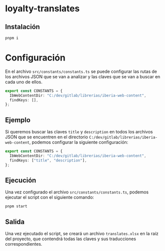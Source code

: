 # loyalty-translates

## Instalación

```bash
pnpm i
```

# Configuración

En el archivo `src/constants/constants.ts` se puede configurar las rutas de los archivos JSON que se van a analizar y las claves que se van a buscar en cada uno de ellos.

```typescript
export const CONSTANTS = {
  IbWebContentDir: "C:/dev/gitlab/librerias/iberia-web-content",
  findKeys: [],
};
```

## Ejemplo

Si queremos buscar las claves `title` y `description` en todos los archivos JSON que se encuentren en el directorio `C:/dev/gitlab/librerias/iberia-web-content`, podemos configurar la siguiente configuración:

```typescript
export const CONSTANTS = {
  IbWebContentDir: "C:/dev/gitlab/librerias/iberia-web-content",
  findKeys: ["title", "description"],
};
```

## Ejecución

Una vez configurado el archivo `src/constants/constants.ts`, podemos ejecutar el script con el siguiente comando:

```bash
pnpm start
```

## Salida

Una vez ejecutado el script, se creará un archivo `translates.xlsx` en la raíz del proyecto, que contendrá todas las claves y sus traducciones correspondientes.
